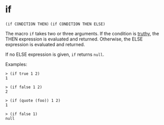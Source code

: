 # if

`(if CONDITION THEN)`
`(if CONDITION THEN ELSE)`

The macro `if` takes two or three arguments. If the condition is
[truthy](Boolean-Truthy.md), the THEN expression is evaluated and
returned. Otherwise, the ELSE expression is evaluated and returned.

If no ELSE expression is given, `if` returns `null`.

Examples:

    > (if true 1 2)
    1

    > (if false 1 2)
    2

    > (if (quote (foo)) 1 2)
    1

    > (if false 1)
    null
